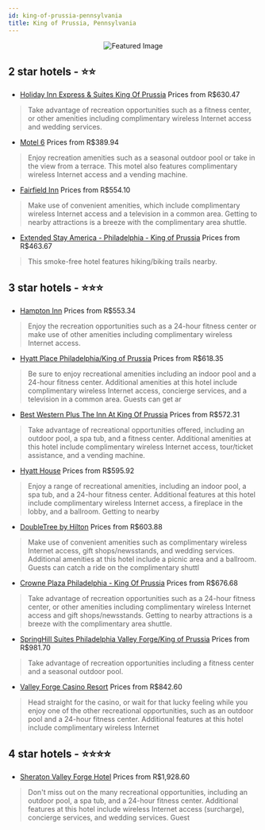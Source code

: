 ```yaml
---
id: king-of-prussia-pennsylvania
title: King of Prussia, Pennsylvania
---
```


<center><img src="https://i.travelapi.com/hotels/1000000/10000/800/769/6ea3778b_z.jpg" alt="Featured Image" /></center>


##  2 star hotels - ⭐️⭐️

-    [Holiday Inn Express & Suites King Of Prussia](https://us.hurb.com/hotels/king-of-prussia/holiday-inn-express-suites-king-of-prussia-JNP-JP768762?cmp=18055) Prices from R$630.47
   > Take advantage of recreation opportunities such as a fitness center, or other amenities including complimentary wireless Internet access and wedding services.
-    [Motel 6](https://us.hurb.com/hotels/king-of-prussia/motel-6-JNP-JP263274?cmp=18055) Prices from R$389.94
   > Enjoy recreation amenities such as a seasonal outdoor pool or take in the view from a terrace. This motel also features complimentary wireless Internet access and a vending machine.
-    [Fairfield Inn](https://us.hurb.com/hotels/king-of-prussia/fairfield-inn-JNP-JP698136?cmp=18055) Prices from R$554.10
   > Make use of convenient amenities, which include complimentary wireless Internet access and a television in a common area. Getting to nearby attractions is a breeze with the complimentary area shuttle.
-    [Extended Stay America - Philadelphia - King of Prussia](https://us.hurb.com/hotels/king-of-prussia/extended-stay-america-philadelphia-king-of-prussia-JNP-JP537949?cmp=18055) Prices from R$463.67
   > This smoke-free hotel features hiking/biking trails nearby.

##  3 star hotels - ⭐️⭐️⭐️

-    [Hampton Inn](https://us.hurb.com/hotels/king-of-prussia/hampton-inn-JNP-JP181053?cmp=18055) Prices from R$553.34
   > Enjoy the recreation opportunities such as a 24-hour fitness center or make use of other amenities including complimentary wireless Internet access.
-    [Hyatt Place Philadelphia/King of Prussia](https://us.hurb.com/hotels/king-of-prussia/hyatt-place-philadelphia-king-of-prussia-JNP-JP737018?cmp=18055) Prices from R$618.35
   > Be sure to enjoy recreational amenities including an indoor pool and a 24-hour fitness center. Additional amenities at this hotel include complimentary wireless Internet access, concierge services, and a television in a common area. Guests can get ar
-    [Best Western Plus The Inn At King Of Prussia](https://us.hurb.com/hotels/king-of-prussia/best-western-plus-the-inn-at-king-of-prussia-JNP-JP075803?cmp=18055) Prices from R$572.31
   > Take advantage of recreational opportunities offered, including an outdoor pool, a spa tub, and a fitness center. Additional amenities at this hotel include complimentary wireless Internet access, tour/ticket assistance, and a vending machine.
-    [Hyatt House](https://us.hurb.com/hotels/king-of-prussia/hyatt-house-JNP-JP193684?cmp=18055) Prices from R$595.92
   > Enjoy a range of recreational amenities, including an indoor pool, a spa tub, and a 24-hour fitness center. Additional features at this hotel include complimentary wireless Internet access, a fireplace in the lobby, and a ballroom. Getting to nearby 
-    [DoubleTree by Hilton](https://us.hurb.com/hotels/king-of-prussia/doubletree-by-hilton-JNP-JP111962?cmp=18055) Prices from R$603.88
   > Make use of convenient amenities such as complimentary wireless Internet access, gift shops/newsstands, and wedding services. Additional amenities at this hotel include a picnic area and a ballroom. Guests can catch a ride on the complimentary shuttl
-    [Crowne Plaza Philadelphia - King Of Prussia](https://us.hurb.com/hotels/king-of-prussia/crowne-plaza-philadelphia-king-of-prussia-JNP-JP903778?cmp=18055) Prices from R$676.68
   > Take advantage of recreation opportunities such as a 24-hour fitness center, or other amenities including complimentary wireless Internet access and gift shops/newsstands. Getting to nearby attractions is a breeze with the complimentary area shuttle.
-    [SpringHill Suites Philadelphia Valley Forge/King of Prussia](https://us.hurb.com/hotels/king-of-prussia/springhill-suites-philadelphia-valley-forge-king-of-prussia-JNP-JP147237?cmp=18055) Prices from R$981.70
   > Take advantage of recreation opportunities including a fitness center and a seasonal outdoor pool.
-    [Valley Forge Casino Resort](https://us.hurb.com/hotels/king-of-prussia/valley-forge-casino-resort-JNP-JP836572?cmp=18055) Prices from R$842.60
   > Head straight for the casino, or wait for that lucky feeling while you enjoy one of the other recreational opportunities, such as an outdoor pool and a 24-hour fitness center. Additional features at this hotel include complimentary wireless Internet 

##  4 star hotels - ⭐️⭐️⭐️⭐️

-    [Sheraton Valley Forge Hotel](https://us.hurb.com/hotels/king-of-prussia/sheraton-valley-forge-hotel-JNP-JP179793?cmp=18055) Prices from R$1,928.60
   > Don't miss out on the many recreational opportunities, including an outdoor pool, a spa tub, and a 24-hour fitness center. Additional features at this hotel include wireless Internet access (surcharge), concierge services, and wedding services. Guest
